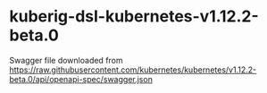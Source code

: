 # kuberig-dsl-kubernetes-v1.12.2-beta.0

Swagger file downloaded from https://raw.githubusercontent.com/kubernetes/kubernetes/v1.12.2-beta.0/api/openapi-spec/swagger.json
